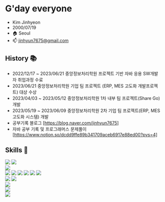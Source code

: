 # G'day everyone
 - Kim Jinhyeon
 - 2000/07/19
 - 🏠 Seoul
 - 📫 jinhyun7675@gmail.com
 

## History 📚
- 2022/12/17 ~ 2023/06/21 중앙정보처리학원 프로젝트 기반 자바 응용 SW개발자 취업과정 수료 <br>
- 2023/06/21 중앙정보처리학원 기업 팀 프로젝트 (ERP, MES 고도화 개발프로젝트) 대상 수상  <br>
- 2023/04/03 ~ 2023/05/12 중앙정보처리학원 1차 내부 팀 프로젝트(Share Go) 개발 
- 2023/05/19 ~ 2023/06/09 중앙정보처리학원 2차 기업 팀 프로젝트(ERP, MES고도화 시스템) 개발 <br>
- 공부기록 블로그  [https://blog.naver.com/jinhyun7675] <br>
- 자바 공부 기록 및 프로그래머스 문제풀이 [https://www.notion.so/dcdd9ffe89b341709aceb6917e88ed00?pvs=4] <br>



## Skills 💪
<div>
	  <img src="https://img.shields.io/badge/eclipse-2C2255?style=flat&logo=eclipseide&logoColor=white" />
          <img src="https://img.shields.io/badge/sts3-2C2255?style=flat&logo=sts3&logoColor=white" /> <br>
	  <img src="https://img.shields.io/badge/Java-007396?style=flat&logo=Java&logoColor=white" /> <br>
	  <img src="https://img.shields.io/badge/JSP-EAEAEA?style=flat&logo=JSP&logoColor=white">
	  <img src="https://img.shields.io/badge/html5-E34F26?style=flat&logo=html5&logoColor=white"> 
	  <img src="https://img.shields.io/badge/css3-1572B6?style=flat&logo=css3&logoColor=white"> 
	  <img src="https://img.shields.io/badge/javascript-F7DF1E?style=flat&logo=javascript&logoColor=black"> 
	  <img src="https://img.shields.io/badge/jquery-0769AD?style=flat&logo=jquery&logoColor=white">
	  <img src="https://img.shields.io/badge/ajax-0769AD?style=flat&logo=ajax&logoColor=white"><br>
 	  <img src="https://img.shields.io/badge/oracle-F80000?style=flat&logo=oracle&logoColor=white"> 
  	  <img src="https://img.shields.io/badge/mysql-4479A1?style=flat&logo=mysql&logoColor=white">  <br>
 	  <img src="https://img.shields.io/badge/SpringBoot-6DB33F?style=flat&logo=SpringBoot&logoColor=white"> <br>
	  <img src="https://img.shields.io/badge/MyBatis-5D5D5D?style=flat&logo=MyBatis&logoColor=white"> <br>
	  <img src="https://img.shields.io/badge/github-181717?style=flat&logo=github&logoColor=white">

</div>



